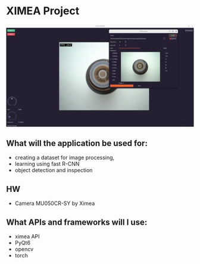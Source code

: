 # XIMEA Project

<img src="./screenshot.png" alt="screenshot" width="800" height="auto">

## What will the application be used for:
- creating a dataset for image processing,
- learning using fast R-CNN
- object detection and inspection

## HW
- Camera MU050CR-SY by Ximea

## What APIs and frameworks will I use:
- ximea API
- PyQt6
- opencv
- torch